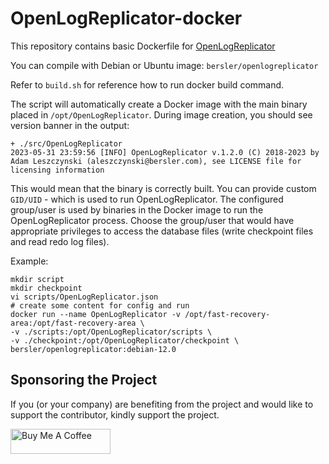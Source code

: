 # OpenLogReplicator-docker
This repository contains basic Dockerfile for [OpenLogReplicator](https://github.com/bersler/OpenLogReplicator)

You can compile with Debian or Ubuntu image: `bersler/openlogreplicator`

Refer to `build.sh` for reference how to run docker build command.

The script will automatically create a Docker image with the main binary placed in `/opt/OpenLogReplicator`. 
During image creation, you should see version banner in the output:

    + ./src/OpenLogReplicator
    2023-05-31 23:59:56 [INFO] OpenLogReplicator v.1.2.0 (C) 2018-2023 by Adam Leszczynski (aleszczynski@bersler.com), see LICENSE file for licensing information

This would mean that the binary is correctly built.
You can provide custom `GID/UID` - which is used to run OpenLogReplicator.
The configured group/user is used by binaries in the Docker image to run the OpenLogReplicator process.
Choose the group/user that would have appropriate privileges to access the database files (write checkpoint files and read redo log files).

Example:

    mkdir script
    mkdir checkpoint
    vi scripts/OpenLogReplicator.json
    # create some content for config and run
    docker run --name OpenLogReplicator -v /opt/fast-recovery-area:/opt/fast-recovery-area \
    -v ./scripts:/opt/OpenLogReplicator/scripts \
    -v ./checkpoint:/opt/OpenLogReplicator/checkpoint \
    bersler/openlogreplicator:debian-12.0

## Sponsoring the Project

If you (or your company) are benefiting from the project and would like to support the contributor, kindly support the project.

<a href="https://www.buymeacoffee.com/bersler" target="_blank"><img src="https://cdn.buymeacoffee.com/buttons/v2/default-blue.png" alt="Buy Me A Coffee" style="height: 40px !important;width: 160px !important;" ></a>
